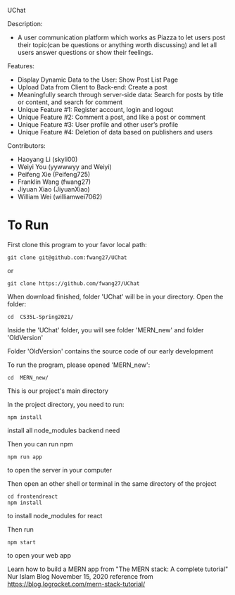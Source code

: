 UChat

Description:
- A user communication platform which works as Piazza to let users post their topic(can be questions or anything worth discussing) and let all users answer questions or show their feelings.

Features:
- Display Dynamic Data to the User: Show Post List Page
- Upload Data from Client to Back-end: Create a post 
- Meaningfully search through server-side data: Search for posts by title or content, and search for comment
- Unique Feature #1: Register account, login and logout
- Unique Feature #2: Comment a post, and like a post or comment
- Unique Feature #3: User profile and other user’s profile 
- Unique Feature #4: Deletion of data based on publishers and users

Contributors:
- Haoyang Li (skyli00)
- Weiyi You (yywwwyy and Weiyi)
- Peifeng Xie (Peifeng725)
- Franklin Wang (fwang27)
- Jiyuan Xiao (JiyuanXiao)
- William Wei (williamwei7062)

# To Run
First clone this program to your favor local path:
```
git clone git@github.com:fwang27/UChat
```
or
```
git clone https://github.com/fwang27/UChat
```
When download finished, folder 'UChat' will be in your directory. Open the folder: 
```
cd  CS35L-Spring2021/
```
Inside the 'UChat' folder, you will see folder 'MERN_new' and folder 'OldVersion'

Folder 'OldVersion' contains the source code of our early development 

To run the program, please opened 'MERN_new':
```
cd  MERN_new/
```
This is our project's main directory

In the project directory, you need to run:
```
npm install
```
install all node_modules backend need

Then you can run npm
```
npm run app
```
to open the server in your computer

Then open an other shell or terminal
in the same directory of the project
```
cd frontendreact
npm install
```
to install node_modules for react

Then run 
```
npm start
```
to open your web app

Learn how to build a MERN app from "The MERN stack: A complete tutorial" Nur Islam Blog November 15, 2020 
reference from https://blog.logrocket.com/mern-stack-tutorial/ 

